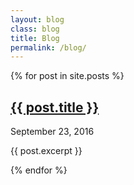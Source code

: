 ```yaml
---
layout: blog
class: blog
title: Blog
permalink: /blog/
---
```


{% for post in site.posts %}
<article>
  <div class="post-header">
    <h2><a href="{{ post.url }}">{{ post.title }}</a></h2>
    <div class="date">September 23, 2016</div>
  </div>
  <p>{{ post.excerpt }}</p>
</article>
{% endfor %}

